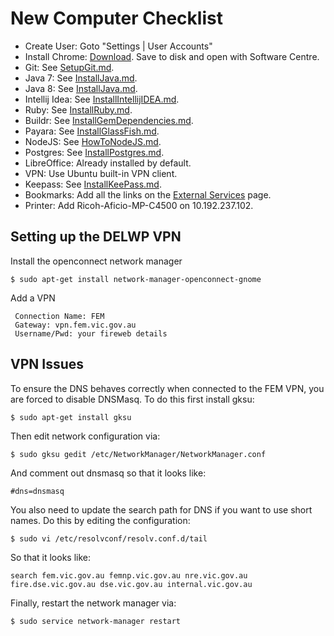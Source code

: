 # New Computer Checklist

* Create User: Goto "Settings | User Accounts"
* Install Chrome: [Download](http://www.google.com/chrome/).  Save to disk and open with Software Centre.
* Git: See [SetupGit.md](Git.md).
* Java 7: See [InstallJava.md](Java.md).
* Java 8: See [InstallJava.md](Java.md).
* Intellij Idea: See [InstallIntellijIDEA.md](IntellijIDEA.md).
* Ruby: See [InstallRuby.md](Ruby.md).
* Buildr: See [InstallGemDependencies.md](GemDependencies.md).
* Payara: See [InstallGlassFish.md](GlassFish.md).
* NodeJS: See [HowToNodeJS.md](NodeJS.md).
* Postgres: See [InstallPostgres.md](Postgres.md).
* LibreOffice: Already installed by default.
* VPN: Use Ubuntu built-in VPN client.
* Keepass: See [InstallKeePass.md](KeePass.md).
* Bookmarks: Add all the links on the [External Services](ExternalServices.md) page.
* Printer: Add Ricoh-Aficio-MP-C4500 on 10.192.237.102.

## Setting up the DELWP VPN

Install the openconnect network manager

    $ sudo apt-get install network-manager-openconnect-gnome

Add a VPN

     Connection Name: FEM
     Gateway: vpn.fem.vic.gov.au
     Username/Pwd: your fireweb details

## VPN Issues

To ensure the DNS behaves correctly when connected to the FEM VPN, you are forced to disable DNSMasq. To do this
first install gksu:

    $ sudo apt-get install gksu

Then edit network configuration via:

    $ sudo gksu gedit /etc/NetworkManager/NetworkManager.conf

And comment out dnsmasq so that it looks like:

    #dns=dnsmasq

You also need to update the search path for DNS if you want to use short names. Do this by
editing the configuration:

    $ sudo vi /etc/resolvconf/resolv.conf.d/tail

So that it looks like:

    search fem.vic.gov.au femnp.vic.gov.au nre.vic.gov.au fire.dse.vic.gov.au dse.vic.gov.au internal.vic.gov.au

Finally, restart the network manager via:

    $ sudo service network-manager restart
